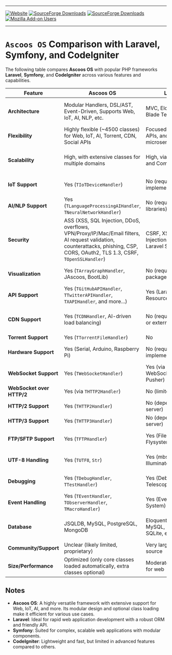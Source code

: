 
---

[![Website](https://img.shields.io/website?url=https%3A%2F%2Fawes.ascoos.com)](https://awes.ascoos.com)
[![SourceForge Downloads](https://img.shields.io/sourceforge/dt/awserver?label=Ascoos%20Web%20Server)](https://sourceforge.net/projects/awserver/)
[![SourceForge Downloads](https://img.shields.io/sourceforge/dt/ascoos-web-extended-studio?label=Ascoos%20Web%20Extended%20Studio)](https://sourceforge.net/projects/ascoos-web-extended-studio/)
[![Mozilla Add-on Users](https://img.shields.io/amo/users/greek-spellchecker?label=greek-spellchecker)](https://addons.mozilla.org/el/firefox/addon/greek-spellchecker/)



---

# **`Ascoos OS`** Comparison with Laravel, Symfony, and CodeIgniter

The following table compares **Ascoos OS** with popular PHP frameworks **Laravel**, **Symfony**, and **CodeIgniter** across various features and capabilities.

| **Feature**                | **Ascoos OS**                                                                | **Laravel**                                              | **Symfony**                                              | **CodeIgniter**                                          |
|----------------------------|------------------------------------------------------------------------------|----------------------------------------------------------|----------------------------------------------------------|----------------------------------------------------------|
| **Architecture**           | Modular Handlers, DSL/AST, Event-Driven, Supports Web, IoT, AI, NLP, etc.    | MVC, Eloquent ORM, Blade Templating                      | Component-Based, MVC, Dependency Injection               | MVC, Lightweight Framework                              |
| **Flexibility**            | Highly flexible (~4500 classes) for Web, IoT, AI, Torrent, CDN, Social APIs   | Focused on Web, APIs, and microservices                  | Focused on Web, APIs, and microservices                  | Lightweight, focused on Web and APIs                    |
| **Scalability**            | High, with extensive classes for multiple domains                            | High, via packages and Composer                         | High, via components and bundles                        | Moderate, limited compared to others                    |
| **IoT Support**            | Yes (`TIoTDeviceHandler`)                                                    | No (requires custom implementation)                      | No (requires custom implementation)                      | No (requires custom implementation)                     |
| **AI/NLP Support**         | Yes (`TLanguageProcessingAIHandler`, `TNeuralNetworkHandler`)                 | No (requires external libraries)                         | No (requires external libraries)                         | No (requires external libraries)                        |
| **Security**               | ASS (XSS, SQL Injection, DDoS, overflows, VPN/Proxy/IP/Mac/Email filters, AI request validation, counterattacks, phishing, CSP, CORS, OAuth2, TLS 1.3, CSRF, `TOpenSSLHandler`) | CSRF, XSS, SQL Injection Protection, Laravel Security    | Security Component, CSRF, OAuth, Firewall                | CSRF, XSS, Input Filtering                              |
| **Visualization**          | Yes (`TArrayGraphHandler`, JAscoos, BootLib)                                 | No (requires packages like Charts)                      | No (requires bundles)                                    | No (requires custom implementation)                     |
| **API Support**            | Yes (`TGitHubAPIHandler`, `TTwitterAPIHandler`, `TXAPIHandler`, and more...)  | Yes (Laravel API Resource, Passport)                     | Yes (API Platform)                                       | Yes (RESTful Controller)                                |
| **CDN Support**            | Yes (`TCDNHandler`, AI-driven load balancing)                                 | No (requires custom or external services)                | No (requires custom or external services)                | No (requires custom implementation)                     |
| **Torrent Support**        | Yes (`TTorrentFileHandler`)                                                  | No                                                      | No                                                      | No                                                      |
| **Hardware Support**       | Yes (Serial, Arduino, Raspberry Pi)                                          | No (requires custom implementation)                      | No (requires custom implementation)                      | No (requires custom implementation)                     |
| **WebSocket Support**      | Yes (`TWebSocketHandler`)                                                    | Yes (via Laravel WebSockets or Pusher)                   | Yes (via bundles or Ratchet)                             | No (requires custom implementation)                     |
| **WebSocket over HTTP/2**  | Yes (via `THTTP2Handler`)                                                    | No (limited support)                                    | No (limited support)                                    | No                                                      |
| **HTTP/2 Support**         | Yes (`THTTP2Handler`)                                                        | No (depends on server)                                  | No (depends on server)                                  | No (depends on server)                                  |
| **HTTP/3 Support**         | Yes (`THTTP3Handler`)                                                        | No (depends on server)                                  | No (depends on server)                                  | No (depends on server)                                  |
| **FTP/SFTP Support**       | Yes (`TFTPHandler`)                                                          | Yes (Filesystem, Flysystem)                             | Yes (Filesystem Component, Flysystem)                    | Yes (FTP Library)                                       |
| **UTF-8 Handling**         | Yes (`TUTF8`, `Str`)                                                         | Yes (mbstring, Illuminate\Support\Str)                   | Yes (mbstring, String Component)                         | Partial (mbstring)                                      |
| **Debugging**              | Yes (`TDebugHandler`, `TTestHandler`)                                        | Yes (Debugbar, Telescope)                               | Yes (Debug Component, Profiler)                          | Basic (Log Viewer)                                      |
| **Event Handling**         | Yes (`TEventHandler`, `TObserverHandler`, `TMacroHandler`)                   | Yes (Event/Listener System)                             | Yes (Event Dispatcher)                                   | No (requires custom implementation)                     |
| **Database**               | JSQLDB, MySQL, PostgreSQL, MongoDB                                           | Eloquent ORM, MySQL, PostgreSQL, SQLite, etc.            | Doctrine ORM, MySQL, PostgreSQL, SQLite, etc.            | Query Builder, MySQL, PostgreSQL, SQLite                |
| **Community/Support**      | Unclear (likely limited, proprietary)                                        | Very large, open-source                                 | Large, open-source                                       | Smaller, open-source                                    |
| **Size/Performance**       | Optimized (only core classes loaded automatically, extra classes optional)    | Moderate, optimized for web                              | Moderate, optimized for web                              | Lightweight, fast                                        |

## Notes
- **Ascoos OS**: A highly versatile framework with extensive support for Web, IoT, AI, and more. Its modular design and optional class loading make it efficient for various use cases.
- **Laravel**: Ideal for rapid web application development with a robust ORM and friendly API.
- **Symfony**: Suited for complex, scalable web applications with modular components.
- **CodeIgniter**: Lightweight and fast, but limited in advanced features compared to others.
